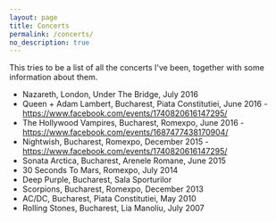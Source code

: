 ```yaml
---
layout: page
title: Concerts
permalink: /concerts/
no_description: true
---
```


This tries to be a list of all the concerts I've been, together with some information about them.

* Nazareth, London, Under The Bridge, July 2016
* Queen + Adam Lambert, Bucharest, Piata Constitutiei, June 2016 - https://www.facebook.com/events/1740820616147295/
* The Hollywood Vampires, Bucharest, Romexpo, June 2016 - https://www.facebook.com/events/1687477438170904/
* Nightwish, Bucharest, Romexpo, December 2015 - https://www.facebook.com/events/1740820616147295/
* Sonata Arctica, Bucharest, Arenele Romane, June 2015
* 30 Seconds To Mars, Romexpo, July 2014
* Deep Purple, Bucharest, Sala Sporturilor
* Scorpions, Bucharest, Romexpo, December 2013
* AC/DC, Bucharest, Piata Constitutiei, May 2010
* Rolling Stones, Bucharest, Lia Manoliu, July 2007
